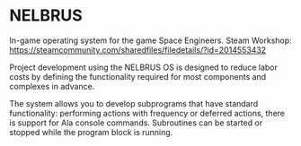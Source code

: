 # NELBRUS
In-game operating system for the game Space Engineers.
Steam Workshop: https://steamcommunity.com/sharedfiles/filedetails/?id=2014553432

Project development using the NELBRUS OS is designed to reduce labor costs by defining the functionality required for most components and complexes in advance.

The system allows you to develop subprograms that have standard functionality: performing actions with frequency or deferred actions, there is support for Ala console commands. Subroutines can be started or stopped while the program block is running.
